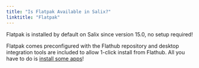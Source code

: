 ```yaml
---
title: "Is Flatpak Available in Salix?"
linktitle: "Flatpak"
---
```


Flatpak is installed by default on Salix since version 15.0, no setup required!

Flatpak comes preconfigured with the Flathub repository and desktop integration
tools are included to allow 1-click install from Flathub. All you have to do is
[install some apps](https://flathub.org/)!

